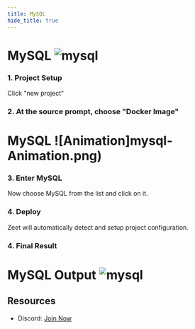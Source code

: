 ```yaml
---
title: MySQL
hide_title: true
---
```

# MySQL ![mysql](mysql.svg)

### 1. Project Setup

Click "new project"

### 2. At the source prompt, choose "Docker Image"
# MySQL ![Animation]mysql-Animation.png)


### 3. Enter MySQL
Now choose MySQL from the list and click on it.

### 4. Deploy 
Zeet will automatically detect and setup project configuration. 


### 4. Final Result

# MySQL Output  ![mysql](mysql-output.png)

## Resources

- Discord: [Join Now](https://discord.gg/F6hWtCV)
